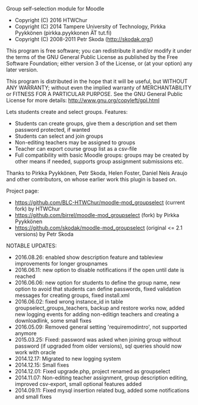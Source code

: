 Group self-selection module for Moodle

* Copyright (C) 2016 HTWChur
* Copyright (C) 2014 Tampere University of Technology, Pirkka Pyykkönen (pirkka.pyykkonen ÄT tut.fi)
* Copyright (C) 2008-2011 Petr Skoda (http://skodak.org/)

This program is free software; you can redistribute it and/or modify
it under the terms of the GNU General Public License as published by
the Free Software Foundation; either version 3 of the License, or
(at your option) any later version.

This program is distributed in the hope that it will be useful,
but WITHOUT ANY WARRANTY; without even the implied warranty of
MERCHANTABILITY or FITNESS FOR A PARTICULAR PURPOSE.  See the
GNU General Public License for more details:
http://www.gnu.org/copyleft/gpl.html

Lets students create and select groups. Features:

* Students can create groups, give them a description and set them password protected, if wanted
* Students can select and join groups
* Non-editing teachers may be assigned to groups
* Teacher can export course group list as a csv-file
* Full compatibility with basic Moodle groups: groups may be created by other means if needed, supports group assignment submissions etc.


Thanks to Pirkka Pyykkönen, Petr Skoda, Helen Foster, Daniel Neis Araujo and other
contributors, on whose earlier work this plugin is based on.

Project page:

* https://github.com/BLC-HTWChur/moodle-mod_groupselect (current fork) by HTWChur
* https://github.com/birrel/moodle-mod_groupselect (fork) by Pirkka Pyykkönen
* https://github.com/skodak/moodle-mod_groupselect (original <= 2.1 versions) by Petr Skoda

NOTABLE UPDATES:
* 2016.08.26: enabled show description feature and tableview improvements for longer groupnames
* 2016.06.11: new option to disable notifications if the open until date is reached
* 2016.06.06: new option for students to define the group name, new option to avoid that students can define passwords,
fixed validation messages for creating groups, fixed install.xml
* 2016.06.02: fixed wrong instance_id in table groupselect_groups_teachers, backup and restore works now,
added new logging events for adding non-editign teachers and creating a downloadlink, some small fixes
* 2016.05.09: Removed general setting 'requiremodintro', not supported anymore
* 2015.03.25: Fixed: password was asked when joining group without
password (if upgraded from older versions), sql queries should now work
with oracle
* 2014.12.17: Migrated to new logging system
* 2014.12.15: Small fixes
* 2014.12.01: Fixed upgrade.php, project renamed as groupselect
* 2014.11.07: Non-editing teacher assignment, group description editing, improved csv-export, small optional features added
* 2014.09.11: Fixed mysql insertion related bug, added some notifications and small fixes
